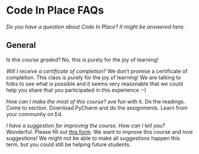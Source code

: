 # Code In Place FAQs

_Do you have a question about Code In Place? It might be answered here._

## General

_Is this course graded?_
No, this is purely for the joy of learning!

_Will I receive a certificate of completion?_
We don’t promise a certificate of completion. This class is purely for the joy of learning! We are talking to folks to see what is possible and it seems very reasonable that we could help you share that you participated in this experience :-)

_How can I make the most of this course?_
ave fun with it. Do the readings. Come to section. Download PyCharm and do the assignments. Learn from your community on Ed.

_I have a suggestion for improving the course. How can I tell you?_
Wonderful. Please fill out [this form](https://docs.google.com/forms/d/e/1FAIpQLSdINcYsz1JN8eekMJntExxNyz7m5fa6JKztT_pkeYqfUMIRwg/viewform). We want to improve this course and love suggestions! We might not be able to make all suggestions happen this term, but you could still be helping future students.
